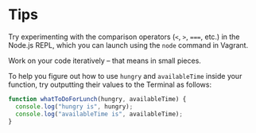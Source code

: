 # Tips

Try experimenting with the comparison operators (`<`, `>`, `===`, etc.) in the Node.js REPL, which you can launch using the `node` command in Vagrant.

Work on your code iteratively – that means in small pieces. 

To help you figure out how to use `hungry` and `availableTime` inside your function, try outputting their values to the Terminal as follows:

```javascript
function whatToDoForLunch(hungry, availableTime) {
  console.log("hungry is", hungry);
  console.log("availableTime is", availableTime);
}


